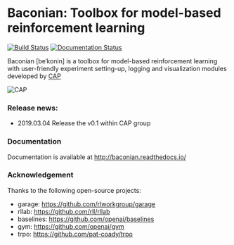 # Baconian: Toolbox for model-based reinforcement learning 
 

[![Build Status](https://travis-ci.com/Lukeeeeee/ModelBasedRLFramework.svg?token=dTo6wB1jmzxu58xyRPX6&branch=master)](https://travis-ci.com/Lukeeeeee/ModelBasedRLFramework)
[![Documentation Status](https://readthedocs.org/projects/baconian/badge/?version=latest)](https://baconian.readthedocs.io/en/latest/?badge=latest)

Baconian [beˈkonin] is a toolbox for model-based reinforcement learning with user-friendly experiment setting-up, logging 
and visualization modules developed by [CAP](http://cap.scse.ntu.edu.sg/)

![CAP](https://user-images.githubusercontent.com/9161548/40165577-eff023c4-59ee-11e8-8bf5-508325a23baa.png)

### Release news:
- 2019.03.04 Release the v0.1 within CAP group
### Documentation
Documentation is available at http://baconian.readthedocs.io/ 

### Acknowledgement 
Thanks to the following open-source projects:

- garage: https://github.com/rlworkgroup/garage
- rllab: https://github.com/rll/rllab
- baselines: https://github.com/openai/baselines
- gym: https://github.com/openai/gym
- trpo: https://github.com/pat-coady/trpo
